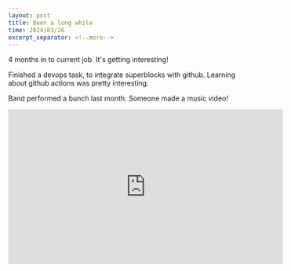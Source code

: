```yaml
---
layout: post
title: Been a long while
time: 2024/03/26
excerpt_separator: <!--more-->
---
```


4 months in to current job. It's getting interesting!

Finished a devops task, to integrate superblocks with github. Learning about github actions was pretty interesting.

Band performed a bunch last month. Someone made a music video!

<iframe width="560" height="315" src="https://www.youtube.com/embed/_Ioq2T6NvPg" title="YouTube video player" frameborder="0" allow="accelerometer; autoplay; clipboard-write; encrypted-media; gyroscope; picture-in-picture" allowfullscreen></iframe>


